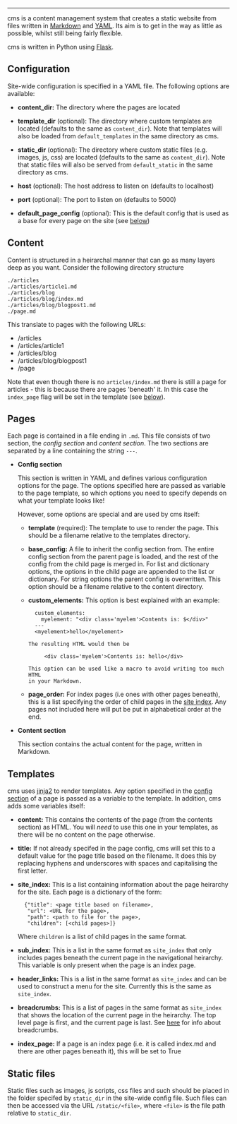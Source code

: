 
---
cms is a content management system that creates a static website from files
written in [Markdown](https://daringfireball.net/projects/markdown/) and
[YAML](http://yaml.org). Its aim is to get in the way as little as possible,
whilst still being fairly flexible.

cms is written in Python using [Flask](http://flask.pocoo.org/).

## Configuration
Site-wide configuration is specified in a YAML file. The following options are
available:

* **content_dir:** The directory where the pages are located

* **template_dir** (optional): The directory where custom templates are located
  (defaults to the same as `content_dir`). Note that templates will also be
  loaded from `default_templates` in the same directory as cms.

* **static_dir** (optional):  The directory where custom static files (e.g. images,
  js, css) are located (defaults to the same as `content_dir`). Note that static
  files will also be served from `default_static` in the same directory as cms.

* **host** (optional): The host address to listen on (defaults to localhost)

* **port** (optional): The port to listen on (defaults to 5000)

* **default_page_config** (optional): This is the default config that is used as a base
  for every page on the site (see [below](#page-config))

## Content
Content is structured in a heirarchal manner that can go as many layers deep as you
want. Consider the following directory structure

    ./articles
    ./articles/article1.md
    ./articles/blog
    ./articles/blog/index.md
    ./articles/blog/blogpost1.md
    ./page.md

This translate to pages with the following URLs:

* /articles
* /articles/article1
* /articles/blog
* /articles/blog/blogpost1
* /page

Note that even though there is no `articles/index.md` there is still a page for
articles - this is because there are pages 'beneath' it. In this case the
`index_page` flag will be set in the template (see [below](#index-page-option)).

## Pages
Each page is contained in a file ending in `.md`. This file consists of two
section, the *config section* and *content section*. The two sections are
separated by a line containing the string `---`.

* <span id="page-config">**Config section**</span>

    This section is written in YAML and defines various
    configuration options for the page. The options specified here are passed as
    variable to the page template, so which options you need to specify depends
    on what your template looks like!

    However, some options are special and are used by cms itself:

    * **template** (required): The template to use to render the page. This should be a
    filename relative to the templates directory.

    * **base_config:** A file to inherit the config section from. The entire
      config section from the parent page is loaded, and the rest of the config
      from the child page is merged in. For list and dictionary options, the
      options in the child page are appended to the list or dictionary. For
      string options the parent config is overwritten. This option should be a
      filename relative to the content directory.

    * **custom_elements:** This option is best explained with an example:

            custom_elements:
              myelement: "<div class='myelem'>Contents is: $</div>"
            ---
            <myelement>hello</myelement>

          The resulting HTML would then be

               <div class='myelem'>Contents is: hello</div>

          This option can be used like a macro to avoid writing too much HTML
          in your Markdown.

    * **page_order:** For index pages (i.e ones with other pages beneath), this
      is a list specifying the order of child pages in the [site index](#site-index).
      Any pages not included here will put be put in alphabetical order at the
      end.

* **Content section**

    This section contains the actual content for the page, written in Markdown.

## Templates

cms uses [jinja2](http://jinja.pocoo.org/docs/dev/) to render templates. Any
option specified in the [config section](#page-config) of a page is passed
as a variable to the template. In addition, cms adds some variables itself:

* **content:** This contains the contents of the page (from the contents
section) as HTML. You will *need* to use this one in your templates, as
there will be no content on the page otherwise.

* **title:** If not already specifed in the page config, cms will set this to a
default value for the page title based on the filename. It does this by replacing
hyphens and underscores with spaces and capitalising the first letter.

* <span id="site-index">**site_index:**</span> This is a list containing information about the page heirarchy
for the site. Each page is a dictionary of the form:

        {"title": <page title based on filename>,
         "url": <URL for the page>,
         "path": <path to file for the page>,
         "children": [<child pages>]}

    Where `children` is a list of child pages in the same format.

* **sub_index:** This is a list in the same format as `site_index` that only
  includes pages beneath the current page in the navigational heirarchy. This
  variable is only present when the page is an index page.

* **header_links:** This is a list in the same format as `site_index` and
can be used to construct a menu for the site. Currently this is the same as
`site_index`.

* **breadcrumbs:** This is a list of pages in the same format as `site_index`
that shows the location of the current page in the heirarchy. The top level page
is first, and the current page is last. See
[here](http://ui-patterns.com/patterns/Breadcrumbs) for info about breadcrumbs.

* <span id="index-page-option">**index_page:**</span> If a page is an index page
(i.e. it is called index.md and there are other pages beneath it), this will be
set to True

## Static files

Static files such as images, js scripts, css files and such should be placed in
the folder specifed by `static_dir` in the site-wide config file. Such files can
then be accessed via the URL `/static/<file>`, where `<file>` is the file path
relative to `static_dir`.